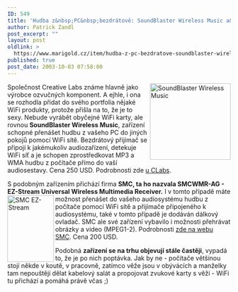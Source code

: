 ```yaml
---
ID: 549
title: 'Hudba z&nbsp;PC&nbsp;bezdrátově: SoundBlaster Wireless Music a&nbsp;SMC EZ-Stream'
author: Patrick Zandl
post_excerpt: ""
layout: post
oldlink: >
  https://www.marigold.cz/item/hudba-z-pc-bezdratove-soundblaster-wireless-music-a-smc-ez-stream
published: true
post_date: 2003-10-03 07:58:00
---
```

<p>
<IMG height=172 alt="SoundBlaster Wireless Music" src="/wp-content/uploads/soudblasterwless.jpg" width=182 align=right>Společnost Creative Labs známe hlavně jako výrobce ozvučných komponent. A ejhle, i ona se rozhodla přidat do svého portfolia nějaké WiFi produkty, protože přišla na to, že je to sexy. Nebude vyrábět obyčejné WiFi karty, ale rovnou <STRONG>SoundBlaster Wireless Music</STRONG>, zařízení schopné přenášet hudbu z vašeho PC do jiných pokojů pomocí WiFi sítě. Bezdrátový přijímač se připojí k jakémukoliv audiozařízení, detekuje WiFi síť a je schopen zprostředkovat MP3 a WMA hudbu z počítače přímo do vaší audiosestavy. Cena 250 USD. Podrobnosti zde <A href="http://www.americas.creative.com/products/product.asp?product=2092" target=_blank>u CLabs</A>.</p>

<p>
S podobným zařízením přichází firma <STRONG>SMC, ta ho nazvala SMCWMR-AG - EZ-Stream Universal Wireless Multimedia Receiver.</STRONG> I v tomto případě máte možnost přenášet do <IMG height=150 alt="SMC EZ-Stream" src="/wp-content/uploads/smc-ezstream.jpg" width=105 align=left>vašeho audiosystému hudbu z počítače pomocí WiFi sítě a přijímače připojeného k audiosystému, také v tomto případě je dodáván dálkový ovladač. SMC ale své zařízení vybavilo i možnosti přehrávat obrázky a video (MPEG1-2). Podrobnosti <A href="http://www.smc.com/index.cfm?sec=Products&amp;pg=Product-Details&amp;prod=308&amp;site=c#overview" target=_blank>zde na webu SMC</A>. Cena 200 USD.</p>

<p>
Podobná <STRONG>zařízení se na trhu objevují stále častěji</STRONG>, vypadá to, že je po nich poptávka. Jak by ne - počítače většinou stojí někde v koutě, v pracovně, zatímco věže jsou v obývácích a manželky tam nepouštějí dělat kabelový salát a propojovat zvukové karty s věží - WiFi tu přichází a pomáhá právě včas ;)</p>
